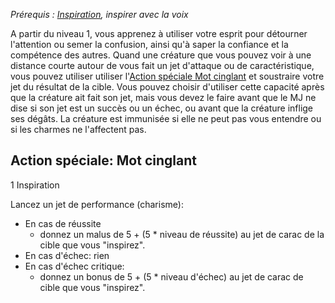 *Prérequis : [Inspiration](../../../1.%20Talent%20de%20base/Inspiration.md), inspirer avec la voix*

A partir du niveau 1, vous apprenez à utiliser votre esprit pour détourner l'attention ou semer la confusion, ainsi qu'à saper la confiance et la compétence des autres. 
Quand une créature que vous pouvez voir à une distance courte autour de vous fait un jet d'attaque ou de caractéristique, vous pouvez utiliser utiliser l'[Action spéciale Mot cinglant](Mots%20cinglants.md#Action%20spéciale%20Mot%20cinglant) et soustraire votre jet du résultat de la cible. Vous pouvez choisir d'utiliser cette capacité après que la créature ait fait son jet, mais vous devez le faire avant que le MJ ne dise si son jet est un succès ou un échec, ou avant que la créature inflige ses dégâts. La créature est immunisée si elle ne peut pas vous entendre ou si les charmes ne l'affectent pas.
## Action spéciale: Mot cinglant
1 Inspiration

Lancez un jet de performance (charisme):
- En cas de réussite
	-  donnez un malus de 5 + (5 * niveau de réussite) au jet de carac de la cible que vous "inspirez".
- En cas d'échec: rien
- En cas d'échec critique:
	- donnez un bonus de 5 + (5 * niveau d'échec) au jet de carac de cible que vous "inspirez".